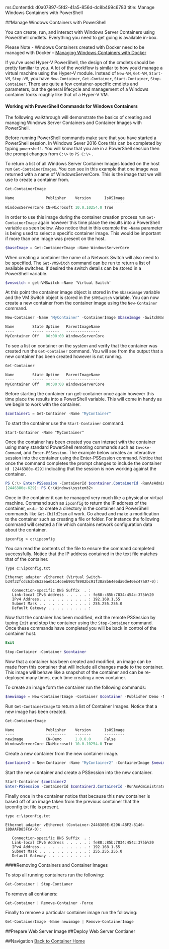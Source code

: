 ms.ContentId: d0a07897-5fd2-41a5-856d-dc8b499c6783
title: Manage Windows Containers with PowerShell

##Manage Windows Containers with PowerShell

You can create, run, and interact with Windows Server Containers using PowerShell cmdlets. Everything you need to get going is available in-box.

Please Note - Windows Containers created with Docker need to be managed with Docker – [Managing Windows Containers with Docker](./manage_docker.md)

If you’ve used Hyper-V PowerShell, the design of the cmdlets should be pretty familiar to you. A lot of the workflow is similar to how you’d manage a virtual machine using the Hyper-V module. Instead of `New-VM`, `Get-VM`, `Start-VM`, `Stop-VM`, you have `New-Container`, `Get-Container`, `Start-Container`, `Stop-Container`.  There are quite a few container-specific cmdlets and parameters, but the general lifecycle and management of a Windows container looks roughly like that of a Hyper-V VM.

#### Working with PowerShell Commands for Windows Containers
The following walkthrough will demonstrate the basics of creating and managing Windows Server Containers and Container Images with PowerShell.

Before running PowerShell commands make sure that you have started a PowerShell session. In Windows Sever 2016 Core this can be completed by typing `powershell`. You will know that you are in a PowerShell session then the prompt changes from `C:\>` to `PS C:\>` .

To return a list of all Windows Server Container Images loaded on the host run `Get-ContainerImages`. You can see in this example that one image was returned with a name of WindowsServerCore. This is the image that we will use to create a container from.
```powershell
Get-ContainerImage

Name              Publisher    Version      IsOSImage
----              ---------    -------      ---------
WindowsServerCore CN=Microsoft 10.0.10254.0 True
```

In order to use this image during the container creation process run `Get-ContainerImage` again however this time place the results into a PowerShell variable as seen below. Also notice that in this example the `–Name` parameter is being used to select a specific container image. This would be important if more than one image was present on the host.

```powershell
$baseImage = Get-ContainerImage –Name WindowsServerCore
```

When creating a container the name of a Network Switch will also need to be specified. The `Get-VMSwitch` command can be run to return a list of available switches. If desired the switch details can be stored in a PowerShell variable.
```powershell
$vmswitch = get-VMSwitch –Name ‘Virtual Switch’
```

At this point the container image object is stored in the `$baseimage` variable and the VM Switch object is stored in the `$VMSwitch` variable. You can now create a new container from the container image using the `New-Container` command.

```powershell
New-Container -Name "MyContainer" -ContainerImage $baseImage -SwitchName $vmswitch.Name

Name        State Uptime   ParentImageName
----        ----- ------   ---------------
MyContainer Off   00:00:00 WindowsServerCore
```

To see a list on container on the system and verify that the container was created run the `Get-Container` command. You will see from the output that a new container has been created however is not running. 
```powershell
Get-Container

Name        State Uptime   ParentImageName
----        ----- ------   ---------------
MyContainer Off   00:00:00 WindowsServerCore
```
Before starting the container run get-container once again however this time place the results into a PowerShell variable. This will come in handy as we begin to work with the container. 
```powershell
$container1 = Get-Container -Name "MyContainer"
```
To start the container use the `Start-Container` command.
```
Start-Container -Name "MyContainer"
```
Once the container has been created you can interact with the container using many standard PowerShell remoting commands such as `Invoke-Command`, and `Enter-PSSession`. The example below creates an interactive session into the container using the Enter-PSSession command. Notice that once the command completes the prompt changes to include the container id ` [2446380e-629]` indicating that the session is now working against the container.

```powershell
PS C:\> Enter-PSSession -ContainerId $container.ContainerId -RunAsAdministrator
[2446380e-629]: PS C:\Windows\system32>
```

Once in the container it can be managed very much like a physical or virtual machine. Command such as `ipconfig` to return the IP address of the container, `mkdir` to create a directory in the container and PowerShell commands like `Get-ChildItem` all work. Go ahead and make a modification to the container such as creating a file or folder. For instance the following command will created a file which contains network configuration data about the container. 

```
ipconfig > c:\ipconfig
```

You can read the contents of the file to ensure the command completed successfully. Notice that the IP address contained in the text file matches that of the container.
```
Type c:\ipconfig.txt

Ethernet adapter vEthernet (Virtual Switch-b34f32fcdc63b8632eaeb114c6eb901f8982bc91f38a8b64e6da0de40ec47a07-0):

   Connection-specific DNS Suffix  . :
   Link-local IPv6 Address . . . . . : fe80::85b:7834:454c:375b%20
   IPv4 Address. . . . . . . . . . . : 192.168.1.55
   Subnet Mask . . . . . . . . . . . : 255.255.255.0
   Default Gateway . . . . . . . . . :

```
Now that the container has been modified, exit the remote PSSession by typing `Exit` and stop the container using the `Stop-Container` command. Once these commands have completed you will be back in control of the container host.

```powershell
Exit

Stop-Container -Container $container
```

Now that a container has been created and modified, an image can be made from this container that will include all changes made to the container. This image will behave like a snapshot of the container and can be re-deployed many times, each time creating a new container.

To create an image form the container run the following commands:

```powershell
$newimage = New-ContainerImage -Container $container -Publisher Demo -Name newimage -Version 1.0
```

Run `Get-ContainerImage` to return a list of Container Images. Notice that a new image has been created.

```powershell
Get-ContainerImage

Name              Publisher    Version      IsOSImage
----              ---------    -------      ---------
newimage          CN=Demo      1.0.0.0      False
WindowsServerCore CN=Microsoft 10.0.10254.0 True
```

Create a new container from the new container image.
```powershell
$container2 = New-Container -Name "MyContainer2" -ContainerImage $newimage -SwitchName $vmswitch.Name
```
Start the new container and create a PSSession into the new container.
```powershell
Start-Container $container2
Enter-PSSession -ContainerId $container2.ContainerId -RunAsAdministrator
```

Finally once in the container notice that because this new container is based off of an image taken from the previous container that the ipconfig.txt file is present.
```
type c:\ipconfig.txt

Ethernet adapter vEthernet (Container-2446380E-6296-4BF2-8146-18DAAFD85FCA-0):

   Connection-specific DNS Suffix  . :
   Link-local IPv6 Address . . . . . : fe80::85b:7834:454c:375b%20
   IPv4 Address. . . . . . . . . . . : 192.168.1.55
   Subnet Mask . . . . . . . . . . . : 255.255.255.0
   Default Gateway . . . . . . . . . :
```
####Removing Containers and Container Images

To stop all running containers run the following:
```powershell
Get-Container | Stop-Contianer
```
To remove all contianers:

```powershell
Get-Container | Remove-Container -Force
```
Finally to remove a particular container image run the following: 

```powershell
Get-ContainerImage -Name newimage | Remove-ContainerImage
```
##Prepare Web Server Image
##Deploy Web Server Contianer

##Navigation
[Back to Container Home](../containers_welcome.md)
